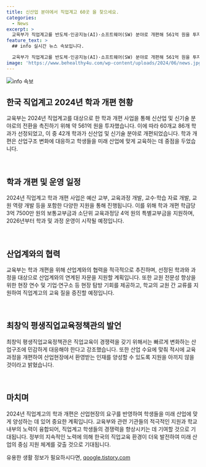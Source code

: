 ```yaml
---
title: 신산업 분야에서 직업계고 60곳 을 찾으세요.
categories:
  - News
excerpt: >
  교육부가 직업계고를 반도체·인공지능(AI)·소프트웨어(SW) 분야로 개편해 561억 원을 투자한다. 11일 발표된 2024년 직업계고 재구조화 지원 사업 결과에 따르면, 60개교 86개 학과가 선정됐다. 이중 신산업·신기술 분야는 42개 학과로, 10개 과정이 개편됐다. 이를 통해 직업계고의 경쟁력을 강화하고, 신산업·신기술 분야로의 재구조화 지원이 강화될 예정이다. (출처: 정책브리핑 www.korea.kr)
feature_text: >
  ## info 실시간 뉴스 속보입니다.

  교육부가 직업계고를 반도체·인공지능(AI)·소프트웨어(SW) 분야로 개편해 561억 원을 투자한다. 11일 발표된 2024년 직업계고 재구조화 지원 사업 결과에 따르면, 60개교 86개 학과가 선정됐다. 이중 신산업·신기술 분야는 42개 학과로, 10개 과정이 개편됐다. 이를 통해 직업계고의 경쟁력을 강화하고, 신산업·신기술 분야로의 재구조화 지원이 강화될 예정이다. (출처: 정책브리핑 www.korea.kr)
image: 'https://www.behealthy4u.com/wp-content/uploads/2024/06/news.jpg'
---
```


<p><img src="https://www.behealthy4u.com/wp-content/uploads/2024/06/news.jpg" alt="info 속보" /></p>

<h2 data-ke-size="size26">한국 직업계고 2024년 학과 개편 현황</h2>

<p>교육부는 2024년 직업계고를 대상으로 한 학과 개편 사업을 통해 신산업 및 신기술 분야로의 전환을 촉진하기 위해 약 561억 원을 투자했습니다. 이에 따라 60개교 86개 학과가 선정되었고, 이 중 42개 학과가 신산업 및 신기술 분야로 개편되었습니다. 학과 개편은 산업구조 변화에 대응하고 학생들을 미래 산업에 맞게 교육하는 데 중점을 두었습니다.</p>

<p data-ke-size="size16">&nbsp;</p>

<h2 data-ke-size="size24">학과 개편 및 운영 일정</h2>

<p>2024년 직업계고 학과 개편 사업은 예산 교부, 교육과정 개발, 교수·학습 자료 개발, 교원 역량 개발 등을 포함한 다양한 지원을 통해 진행됩니다. 이를 위해 학과 개편 학급당 3억 7500만 원의 보통교부금과 소단위 교육과정당 4억 원의 특별교부금을 지원하며, 2026년부터 학과 및 과정 운영이 시작될 예정입니다.</p>

<p data-ke-size="size16">&nbsp;</p>

<h2 data-ke-size="size24">산업계와의 협력</h2>

<p>교육부는 학과 개편을 위해 산업계와의 협력을 적극적으로 추진하며, 선정된 학과와 과정을 대상으로 산업계와의 연계된 자문을 지원할 계획입니다. 또한 교원 전문성 향상을 위한 현장 연수 및 기업·연구소 등 현장 탐방 기회를 제공하고, 학교의 교원 간 교류를 지원하여 직업계고의 교육 질을 증진할 예정입니다.</p>

<p data-ke-size="size16">&nbsp;</p>

<h2 data-ke-size="size24">최창익 평생직업교육정책관의 발언</h2>

<p>최창익 평생직업교육정책관은 직업교육이 경쟁력을 갖기 위해서는 빠르게 변화하는 산업구조에 민감하게 대응해야 한다고 강조했습니다. 또한 산업 수요에 맞춰 적시에 교육과정을 개편하여 산업현장에서 환영받는 인재를 양성할 수 있도록 지원을 아끼지 않을 것이라고 밝혔습니다.</p>

<p data-ke-size="size16">&nbsp;</p>

<h2 data-ke-size="size24">마치며</h2>

<p>2024년 직업계고의 학과 개편은 산업현장의 요구를 반영하여 학생들을 미래 산업에 맞게 양성하는 데 있어 중요한 계획입니다. 교육부와 관련 기관들의 적극적인 지원과 학교 내부의 노력이 융합되어, 직업계고 학생들의 경쟁력을 향상시키는 데 기여할 것으로 기대됩니다. 정부의 지속적인 노력에 의해 한국의 직업교육 환경이 더욱 발전하여 미래 산업의 중심 지원 체계를 갖출 것으로 기대됩니다.</p>
유용한 생활 정보가 필요하시다면, <a href="https://qoogle.tistory.com" rel="dofollow">qoogle.tistory.com</a>


